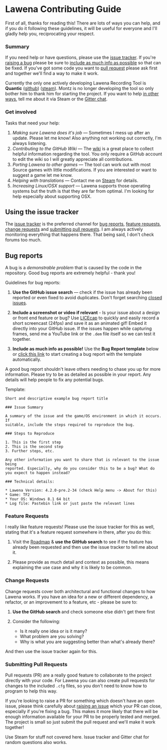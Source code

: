 # Lawena Contributing Guide

First of all, thanks for reading this! There are lots of ways you can help, and if you do it following these guidelines, it will be useful for everyone and I'll gladly help you, reciprocating your respect.

### Summary

If you need help or have questions, please use the [issue tracker](#issues). If you're [raising a bug](#bugs) please be sure to [include as much info as possible](#bug-template) so that can be fixed. If you've got some code you want to [pull request](#pull-requests) please ask first and together we'll find a way to make it work.

Currently the only one actively developing Lawena Recording Tool is **Quantic** ([github](https://github.com/iabarca)) ([steam](http://steamcommunity.com/profiles/76561198012092861/)). Montz is no longer developing the tool so only bother him to thank him for starting the project. If you want to help [in other ways](#get-involved), tell me about it via Steam or the [Gitter chat](https://gitter.im/iabarca/lawena-recording-tool).

<a name="get-involved"></a>
### Get involved

Tasks that need your help:

1. *Making sure Lawena does it's job* &mdash; Sometimes I mess up after an update. Please let me know! Also anything not working out correctly, I'm always listening.
2. *Contributing to the GitHub Wiki* &mdash; The [wiki](https://github.com/iabarca/lawena-recording-tool/wiki) is a great place to collect helpful information regarding the tool. You only require a GitHub account to edit the wiki so I will greatly appreciate all contributions.
3. *Porting Lawena to other games* &mdash; The tool can work out with most Source games with little modifications. If you are interested or want to suggest a game let me know.
4. *Helping with translations* &mdash; Contact me on [Steam](http://steamcommunity.com/profiles/76561198012092861/) for details.
5. *Increasing Linux/OSX support* &mdash; Lawena supports those operating systems but the truth is that they are far from optimal. I'm looking for help especially about supporting OSX.

<a name="issues"></a>
## Using the issue tracker

The [issue tracker](https://github.com/iabarca/lawena-recording-tool/issues) is
the preferred channel for [bug reports](#bugs), [feature requests](#features), [change requests](#changes) and [submitting pull requests](#pull-requests). I am always actively monitoring everything that happens there. That being said, I don't check forums too much.

<a name="bugs"></a>
## Bug reports

A bug is a _demonstrable problem_ that is caused by the code in the repository.
Good bug reports are extremely helpful - thank you!

Guidelines for bug reports:

1. **Use the GitHub issue search** &mdash; check if the issue has already been
   reported or even fixed to avoid duplicates. Don't forget searching [closed issues](https://github.com/iabarca/lawena-recording-tool/issues?q=is%3Aissue+is%3Aclosed).

2. **Include a screenshot or video if relevant** - Is your issue about a design or front end feature or bug? Use [LICEcap](http://www.cockos.com/licecap/) to quickly and easily record a short screencast (24fps) and save it as an animated gif! Embed it directly into your GitHub issue. If the issues happen while capturing frames, send me a YouTube link or the ``.dem`` file itself so we can test it together.

3. **Include as much info as possible!** Use the **Bug Report template** below or [click this link](https://github.com/iabarca/lawena-recording-tool/issues/new?title=Bug%3A&body=%23%23%23%20Issue%20Summary%0A%0A%23%23%23%20Steps%20to%20Reproduce%0A%0A1.%20This%20is%20the%20first%20step%0A%0AThis%20is%20a%20bug%20because...%0A%0A%23%23%23%20Technical%20details%0A%0A*%20Lawena%20Version%3A%20INSERT%20VERSION%20OR%20COMMIT%20REF%0A*%20Game%3A%20%0A*%20Your%20OS%3A%20%0A*%20Log%20file%3A%20) to start creating a bug report with the template automatically.

A good bug report shouldn't leave others needing to chase you up for more information. Please try to be as detailed as possible in your report. Any details will help people to fix any potential bugs.

<a name="bug-template"></a>
Template:
```
Short and descriptive example bug report title

### Issue Summary

A summary of the issue and the game/OS environment in which it occurs. If
suitable, include the steps required to reproduce the bug.

### Steps to Reproduce

1. This is the first step
2. This is the second step
3. Further steps, etc.

Any other information you want to share that is relevant to the issue being
reported. Especially, why do you consider this to be a bug? What do you expect to happen instead?

### Technical details:

* Lawena Version: 4.2.0-pre.2-34 (check Help menu -> About for this)
* Game: TF2
* Your OS: Windows 8.1 64 bit
* Log file: Pastebin link or just paste the relevant lines
```

<a name="features"></a>
### Feature Requests

I really like feature requests! Please use the issue tracker for this as well, stating that it's a feature request somewhere in there, after you do this:

1. Visit the [Roadmap](https://github.com/iabarca/lawena-recording-tool/wiki/Roadmap) & **use the GitHub search** to see if the feature has already been requested and then use the issue tracker to tell me about it.

2. Please provide as much detail and context as possible, this means explaining the use case and why it is likely to be common.

<a name="changes"></a>
### Change Requests

Change requests cover both architectural and functional changes to how Lawena works. If you have an idea for a new or different dependency, a refactor, or an improvement to a feature, etc - please be sure to:

1. **Use the GitHub search** and check someone else didn't get there first

2. Consider the following:
	- Is it really one idea or is it many?
	- What problem are you solving?
	- Why is what you are suggesting better than what's already there?

And then use the issue tracker again for this.

<a name="pull-requests"></a>
### Submitting Pull Requests

Pull requests (PR) are a really good feature to collaborate to the project directly with your code. For Lawena you can also create pull requests for changes to the included ``.cfg`` files, so you don't need to know how to program to help this way.

If you're looking to raise a PR for something which doesn't have an open issue, please think carefully about [raising an issue](#raising-issues) which your PR can close, especially if you're fixing a bug. This makes it more likely that there will be enough information available for your PR to be properly tested and merged. The project is small so just submit the pull request and we'll make it work together!

Use Steam for stuff not covered here. Issue tracker and Gitter chat for random questions also works.
